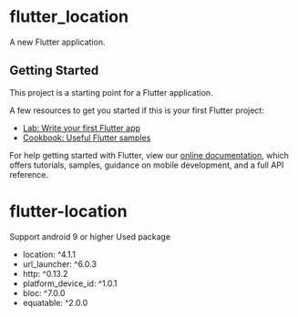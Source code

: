 # flutter_location

A new Flutter application.

## Getting Started

This project is a starting point for a Flutter application.

A few resources to get you started if this is your first Flutter project:

- [Lab: Write your first Flutter app](https://flutter.dev/docs/get-started/codelab)
- [Cookbook: Useful Flutter samples](https://flutter.dev/docs/cookbook)

For help getting started with Flutter, view our
[online documentation](https://flutter.dev/docs), which offers tutorials,
samples, guidance on mobile development, and a full API reference.
# flutter-location
Support android 9 or higher
Used package
- location: ^4.1.1
- url_launcher: ^6.0.3
- http: ^0.13.2
- platform_device_id: ^1.0.1
- bloc: ^7.0.0
- equatable: ^2.0.0
